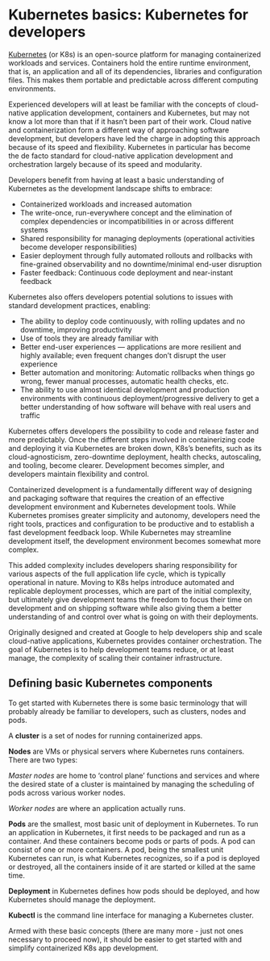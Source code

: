 # Kubernetes basics: Kubernetes for developers

[Kubernetes](../../../../edge-stack/latest/topics/concepts/kubernetes-network-architecture/) (or K8s) is an open-source platform for managing containerized workloads and services. Containers hold the entire runtime environment, that is, an application and all of its dependencies, libraries and configuration files. This makes them portable and predictable across different computing environments. 

Experienced developers will at least be familiar with the concepts of cloud-native application development, containers and Kubernetes, but may not know a lot more than that if it hasn’t been part of their work. Cloud native and containerization form a different way of approaching software development, but developers have led the charge in adopting this approach because of its speed and flexibility. Kubernetes in particular has become the de facto standard for cloud-native application development and orchestration largely because of its speed and modularity. 

Developers benefit from having at least a basic understanding of Kubernetes as the development landscape shifts to embrace: 

*   Containerized workloads and increased automation
*   The write-once, run-everywhere concept and the elimination of complex dependencies or incompatibilities in or across different systems
*   Shared responsibility for managing deployments (operational activities become developer responsibilities)
*   Easier deployment through fully automated rollouts and rollbacks with fine-grained observability and no downtime/minimal end-user disruption
*   Faster feedback: Continuous code deployment and near-instant feedback

Kubernetes also offers developers potential solutions to issues with standard development practices, enabling: 

*   The ability to deploy code continuously, with rolling updates and no downtime, improving productivity
*   Use of tools they are already familiar with 
*   Better end-user experiences — applications are more resilient and highly available; even frequent changes don’t disrupt the user experience
*   Better automation and monitoring: Automatic rollbacks when things go wrong, fewer manual processes, automatic health checks, etc.
*   The ability to use almost identical development and production environments with continuous deployment/progressive delivery to get a better understanding of how software will behave with real users and traffic

Kubernetes offers developers the possibility to code and release faster and more predictably. Once the different steps involved in containerizing code and deploying it via Kubernetes are broken down, K8s’s benefits, such as its cloud-agnosticism, zero-downtime deployment, health checks, autoscaling, and tooling, become clearer. Development becomes simpler, and developers maintain flexibility and control. 

Containerized development is a fundamentally different way of designing and packaging software that requires the creation of an effective development environment and Kubernetes development tools. While Kubernetes promises greater simplicity and autonomy, developers need the right tools, practices and configuration to be productive and to establish a fast development feedback loop. While Kubernetes may streamline development itself, the development environment becomes somewhat more complex. 

This added complexity includes developers sharing responsibility for various aspects of the full application life cycle, which is typically operational in nature. Moving to K8s helps introduce automated and replicable deployment processes, which are part of the initial complexity, but ultimately give development teams the freedom to focus their time on development and on shipping software while also giving them a better understanding of and control over what is going on with their deployments. 

<!--image here when ready-->

Originally designed and created at Google to help developers ship and scale cloud-native applications, Kubernetes provides container orchestration. The goal of Kubernetes is to help development teams reduce, or at least manage, the complexity of scaling their container infrastructure. 

## Defining basic Kubernetes components

To get started with Kubernetes there is some basic terminology that will probably already be familiar to developers, such as clusters, nodes and pods. 

A **cluster** is a set of nodes for running containerized apps. 

**Nodes** are VMs or physical servers where Kubernetes runs containers. There are two types: 

_Master nodes_ are home to ‘control plane’ functions and services and where the desired state of a cluster is maintained by managing the scheduling of pods across various worker nodes. 

_Worker nodes_ are where an application actually runs.  

**Pods** are the smallest, most basic unit of deployment in Kubernetes. To run an application in Kubernetes, it first needs to be packaged and run as a container. And these containers become pods or parts of pods. A pod can consist of one or more containers. A pod, being the smallest unit Kubernetes can run, is what Kubernetes recognizes, so if a pod is deployed or destroyed, all the containers inside of it are started or killed at the same time. 

**Deployment** in Kubernetes defines how pods should be deployed, and how Kubernetes should manage the deployment. 

**Kubectl** is the command line interface for managing a Kubernetes cluster. 

Armed with these basic concepts (there are many more - just not ones necessary to proceed now), it should be easier to get started with and simplify containerized K8s app development. 
